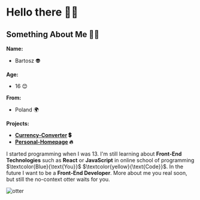 # Hello there 👋😀

## Something About Me 🧙‍♂️

**Name:**
- Bartosz 👽

**Age:**
- 16 😊

**From:**
- Poland 🌍

**Projects:**
- **[Currency-Converter](https://siedemus.github.io/Currency-Converter/) 💲**
- **[Personal-Homepage](https://siedemus.github.io/Personal-Homepage/) 🔥**

I started programming when I was 13. I'm still learning about 
**Front-End Technologies** such as **React** or **JavaScript** in online school of programming $\textcolor{Blue}{\text{You}}$ $\textcolor{yellow}{\text{Code}}$.
In the future I want to be a **Front-End Developer**.
More about me you real soon, but still the no-context otter waits for you.

![otter](https://media2.giphy.com/media/26gssIytJvy1b1THO/200w.webp?cid=ecf05e476cky2rvschu9wu9voivkf23jlmovg1hof47z44j2&rid=200w.webp&ct=g)

